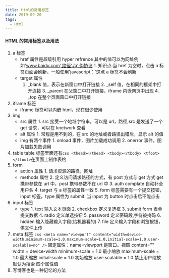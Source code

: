```yaml
---
title: Html的常用标签
date: 2019-09-20
tags:
  - Html
---
```


#### HTML 的常用标签以及用法

1. a 标签
   - href 属性是超级引用 hyper refrence 其中的值可以为网址例如'www.baidu.com',路径'./a',伪协议 1. 知识点:当 href 为空时，点击 a 标签页面会刷新，一般使用'javascript：'这点 a 标签不会刷新
   - target 属性
     1. \_blank 值，表示在新窗口中打开链接 2. \_self 值，在相同的框架中打开连接 3. \_parent 在父窗口中打开链接，iframe 内嵌网页中出现 4. \_top 在整个页面窗口中打开链接
2. iframe 标签
   - iframe 标签可以内嵌 html，现在很少使用
3. img
   - src 属性 1. src 接受一个地址字符串，可以是 url，路径,src 是发送了一个 get 请求，可以在 knetwork 查看
   - alt 属性 1. 常规是用不到的，在 src 的地址或者路径出错后，显示 alt 的值
   - img 有两个事件 1. onload 事件，图片加载成功调用 2. onerror 事件，图片加载失败调用
4. table
   table 标签里面还有`css <thead></thead> <tbody></tbody> <tfoot></tfoot>`在页面上制作表格
5. form
   - action 属性 1. 请求资源的路径，网址
   - methods 属性 2. 定义访问请求路径的方式，有 post 方式与 get 方式
     get 携带参数在 url 中，post 携带参数不在 url 中 3. auth
     complate 自动补全用户名 4. target 与 a 标签的属性一致 5. form 标签需要有一个提交按钮，input 标签，type 属性为 submit. 当 input 为 button 时点击后不能点击
6. input 标签
   - type 1. text
     输入文本页面 2. checkbox
     定义复选框 3. submit
     form 表单提交数据 4. radio
     定义单选按钮 5. password
     定义密码段,字符被掩码 6. hidden
     输入隐藏输入字段(给机器看的) 7. file
     定义输入字段和浏览按钮，供文件上传
7. meta 标签
   `css <meta name="viewport" content="width=device-width,minimum-scale=1.0,maximum-scale=1.0,initial-scale=1.0,user-scalable=no" />`
   固定属性：name=viewport 是窗口。视窗
   content=""
   widtn = device-width
   minimum-scale = 1.0 最小缩放
   maximum-scale = 1.0 最大缩放
   initial-scale = 1.0 初始缩放
   user-scalable = 1.0 禁止用户缩放 默认为搜索
   四个属性值
8. 写博客也是一种记忆的方法
